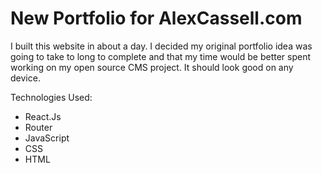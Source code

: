 # New Portfolio for AlexCassell.com

I built this website in about a day.  I decided my original portfolio idea was going to take to long to complete and that my time would be better spent working on my open source CMS project.  It should look good on any device.

Technologies Used:
* React.Js
* Router
* JavaScript
* CSS
* HTML